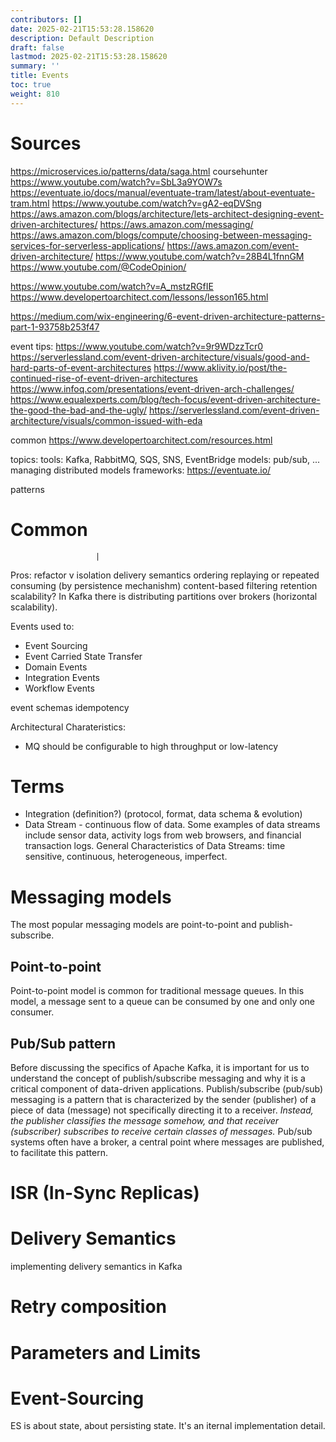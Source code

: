 ```yaml
---
contributors: []
date: 2025-02-21T15:53:28.158620
description: Default Description
draft: false
lastmod: 2025-02-21T15:53:28.158620
summary: ''
title: Events
toc: true
weight: 810
---
```


# Sources

https://microservices.io/patterns/data/saga.html
coursehunter
https://www.youtube.com/watch?v=SbL3a9YOW7s
https://eventuate.io/docs/manual/eventuate-tram/latest/about-eventuate-tram.html
https://www.youtube.com/watch?v=gA2-eqDVSng
https://aws.amazon.com/blogs/architecture/lets-architect-designing-event-driven-architectures/
https://aws.amazon.com/messaging/
https://aws.amazon.com/blogs/compute/choosing-between-messaging-services-for-serverless-applications/
https://aws.amazon.com/event-driven-architecture/
https://www.youtube.com/watch?v=28B4L1fnnGM
https://www.youtube.com/@CodeOpinion/

https://www.youtube.com/watch?v=A_mstzRGfIE
https://www.developertoarchitect.com/lessons/lesson165.html

https://medium.com/wix-engineering/6-event-driven-architecture-patterns-part-1-93758b253f47

event tips:
https://www.youtube.com/watch?v=9r9WDzzTcr0
https://serverlessland.com/event-driven-architecture/visuals/good-and-hard-parts-of-event-architectures
https://www.aklivity.io/post/the-continued-rise-of-event-driven-architectures
https://www.infoq.com/presentations/event-driven-arch-challenges/
https://www.equalexperts.com/blog/tech-focus/event-driven-architecture-the-good-the-bad-and-the-ugly/
https://serverlessland.com/event-driven-architecture/visuals/common-issued-with-eda

common https://www.developertoarchitect.com/resources.html

topics:
tools: Kafka, RabbitMQ, SQS, SNS, EventBridge
models: pub/sub, ...
managing distributed models
frameworks:
https://eventuate.io/

patterns

# Common

````
				   |
````

Pros: refactor v
isolation
delivery semantics
ordering
replaying or repeated consuming (by persistence mechanishm)
content-based filtering
retention
scalability? In Kafka there is distributing partitions over brokers (horizontal scalability).

Events used to:

* Event Sourcing
* Event Carried State Transfer
* Domain Events
* Integration Events
* Workflow Events

event schemas
idempotency

Architectural Charateristics:

* MQ should be configurable to high throughput or low-latency

# Terms

* Integration (definition?) (protocol, format, data schema & evolution)
* Data Stream - continuous flow of data. Some examples of data streams include sensor data, activity logs from web browsers, and financial transaction logs. General Characteristics of Data Streams: time sensitive, continuous, heterogeneous, imperfect.

# Messaging models

The most popular messaging models are point-to-point and publish-subscribe.

## Point-to-point

Point-to-point model is common for traditional message queues. In this model, a message sent to a queue can be consumed by one and only one consumer.

## Pub/Sub pattern

Before discussing the specifics of Apache Kafka, it is important for us to understand the concept of publish/subscribe messaging and why it is a critical component of data-driven applications. Publish/subscribe (pub/sub) messaging is a pattern that is characterized by the sender (publisher) of a piece of data (message) not specifically directing it to a receiver. *Instead, the publisher classifies the message somehow, and that receiver (subscriber) subscribes to receive certain classes of messages.* Pub/sub systems often have a broker, a central point where messages are published, to facilitate this pattern.

# ISR (In-Sync Replicas)

# Delivery Semantics

implementing delivery semantics in Kafka

# Retry composition

# Parameters and Limits

# Event-Sourcing

ES is about state, about persisting state. It's an iternal implementation detail.
